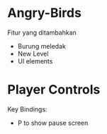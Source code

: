 # Angry-Birds

Fitur yang ditambahkan
- Burung meledak
- New Level
- UI elements

# Player Controls

Key Bindings:
- P to show pause screen
